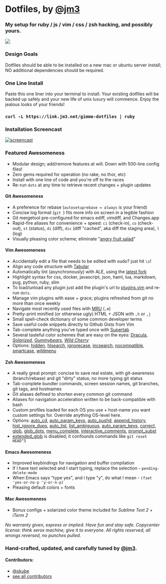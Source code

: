# Dotfiles, by [@jm3](http://twitter.com/jm3)

### My setup for ruby / js / vim / css / zsh hacking, and possibly yours.

![](https://github.com/jm3/dotfiles/raw/master/prompt.gif)

### Design Goals
Dotfiles should be able to be installed on a new mac or ubuntu
server install; NO additional dependencies should be required.

### One Line Install
Paste this one liner into your terminal to install. Your existing
dotfiles will be backed up safely and your new life of unix luxury
will commence. Enjoy the jealous looks of your friends!

### `curl -L https://link.jm3.net/gimme-dotfiles | ruby`

### Installation Screencast

[![screencast](http://public.jm3.net.s3.amazonaws.com/github-embeds/dotfiles-youtube-embed.jpg)](https://www.youtube.com/watch?v=J5zt9JfGI8I&hl=en&hd=1)

### Featured Awesomeness
* Modular design; add/remove features at will. Down with 500-line config files!
* Zero gems required for operation (no rake, no thor, etc)
* Install with one line of code and you're off to the races
* Re-run `dots` at any time to retrieve recent changes + plugin updates

#### Git Awesomeness
* A preference for rebase (`autosetuprebase = always` is your friend)
* Concise log format (`git `) fits more info on screen in a legible fashion
* Git mergetool pre-configured for emacs ediff, vimdiff, and Changes.app
* Rapid-fire aliases for convenience + speed:
`ci` (check-in), `co` (check-out), `st` (status), `di` (diff),
`dic` (diff "cached", aka diff the staging area), `l` (log)
* Visually pleasing color scheme; eliminate "[angry fruit salad][salad]"

#### Vim Awesomeness
* Accidentally edit a file that needs to be edited with sudo? just hit `\s`!
* Align any code structure with [Tabular][tabular]
* Automatically lint (asynchronously) with ALE, using the [latest fork]([url](https://github.com/dense-analysis/ale))
* Highlight syntax for css, docker, javascript, json, haml, lua, markdown, pug, python, ruby, slim
* To load/unload any plugin just add the plugin's url to [plugins.vim][plugins.vim] and re-run `dots`.
* Manage vim plugins with ease + grace; plugins refreshed from git no more than once weekly
* Navigate most recently used files with [MRU]([url](https://github.com/vim-scripts/mru.vim)) (`,m`)
* Pretty-print minified (or otherwise ugly) HTML + JSON with `,h` or `,j`
* Small spell-check dictionary of some common developer terms
* Save useful code snippets directly to Github Gists from Vim
* Tab-complete anything you've typed once with [Supertab][supertab]
* Several tasteful color schemes that are easy on the eyes: [Dracula](https://draculatheme.com/), *[Solarized](https://github.com/altercation/solarized?tab=readme-ov-file#precision-colors-for-machines-and-people)*, *[Gummybears](https://github.com/dbb/vim-gummybears-colorscheme?tab=readme-ov-file#css)*, *[Wild Cherry](https://github.com/sliminality/wild-cherry-vim)*
* Options: [hidden][hidden],
[hlsearch][hlsearch],
[ignorecase][ignorecase],
[incsearch][incsearch],
[nocompatible][nocompatible],
[smartcase][smartcase],
[wildmenu][wildmenu]

#### Zsh Awesomeness
* A really great prompt: concise to save real estate, with git-awareness (branch/rebase) and git "dirty" status; no more typing git status
* Tab-complete bundler commands, screen session names, git branches, git tags, and hostnames
* Git aliases defined to shorten every common git command
* Aliases for navigation acceleration written to be back-compatible with bash
* Custom profiles loaded for each OS you use + host-name you want custom settings for. Override anything OS-level here.
* Options: [auto_cd][auto_cd],
[auto_param_keys][auto_param_keys],
[auto_pushd][auto_pushd],
[append_history][append_history],
[hist_ignore_dups][hist_ignore_dups],
[auto_list][auto_list],
[list_ambiguous][list_ambiguous],
[auto_param_keys][auto_param_keys],
[correct][correct],
[glob][glob],
[glob_dots][glob_dots],
[menu_complete][menu_complete],
[interactive_comments][interactive_comments],
[prompt_subst][prompt_subst]
* [extended_glob][extended_glob] is disabled; it confounds commands like `git reset HEAD^3`

#### Emacs Awesomeness
* Improved keybindings for navigation and buffer compilation
* If I have text selected and I start typing, replace the selection - `pending-delete-mode`
* When Emacs says "type yes", and i type "y", do what I mean - `(fset 'yes-or-no-p 'y-or-n-p)`
* Pleasing default colors + fonts

#### Mac Awesomeness
* Bonus configs + solarized color theme included for *Sublime Text 2* + *iTerm 2*

*No warranty given, express or implied. Have fun and stay safe.
Copycenter license: think xerox machine; give it to everyone. All
rights reserved, all wrongs reversed, no punches pulled.*

### Hand-crafted, updated, and carefully tuned by [@jm3](http://www.jm3.net).

#### Contributors:
- [@skube](https://github.com/skube)
- [see all contributors](https://github.com/jm3/dotfiles/graphs/contributors)

[salad]: http://www.urbandictionary.com/define.php?term=angry%20fruit%20salad

[supertab]:     https://github.com/ervandew/supertab
[plugins.vim]:  https://github.com/jm3/dotfiles/blob/master/dots/.vim/plugins.vim
[tabular]:      https://github.com/godlygeek/tabular
[jade]:         http://jade-lang.com/
[coffeescript]: http://coffeescript.org/

[append_history]:       http://zsh.sourceforge.net/Doc/Release/Options.html#index-APPEND_005fHISTORY
[auto_cd]:              http://zsh.sourceforge.net/Doc/Release/Options.html#index-AUTOCD
[auto_list]:            http://zsh.sourceforge.net/Doc/Release/Options.html#index-AUTO_005fLIST
[auto_param_keys]:      http://zsh.sourceforge.net/Doc/Release/Options.html#index-AUTO_005fPARAM_005fKEYS
[auto_param_keys]:      http://zsh.sourceforge.net/Doc/Release/Options.html#index-AUTO_005fPARAM_005fSLASH
[auto_pushd]:           http://zsh.sourceforge.net/Doc/Release/Options.html#index-AUTO_005fPUSHD
[correct]:              http://zsh.sourceforge.net/Doc/Release/Options.html#index-CORRECT
[extended_glob]:        http://zsh.sourceforge.net/Doc/Release/Options.html#index-EXTENDED_005fGLOB
[glob]:                 http://zsh.sourceforge.net/Doc/Release/Options.html#index-GLOB
[glob_dots]:            http://zsh.sourceforge.net/Doc/Release/Options.html#index-GLOB_005fDOTS
[hist_ignore_dups]:     http://zsh.sourceforge.net/Doc/Release/Options.html#index-HISTIGNOREDUPS
[interactive_comments]: http://zsh.sourceforge.net/Doc/Release/Options.html#index-INTERACTIVE_005fCOMMENTS
[list_ambiguous]:       http://zsh.sourceforge.net/Doc/Release/Options.html#index-LIST_005fAMBIGUOUS
[menu_complete]:        http://zsh.sourceforge.net/Doc/Release/Options.html#index-MENUCOMPLETE
[prompt_subst]:         http://zsh.sourceforge.net/Doc/Release/Options.html#index-PROMPT_005fSUBST

[hidden]:       http://usevim.com/2012/10/19/vim101-set-hidden/
[hlsearch]:     http://vimdoc.sourceforge.net/htmldoc/options.html#'hlsearch'
[ignorecase]:   http://vimdoc.sourceforge.net/htmldoc/options.html#'ignorecase'
[incsearch]:    http://vimdoc.sourceforge.net/htmldoc/options.html#'incsearch'
[nocompatible]: http://vimdoc.sourceforge.net/htmldoc/options.html#'compatible'
[smartcase]:    http://vimdoc.sourceforge.net/htmldoc/options.html#'smartcase'
[wildmenu]:     http://vimdoc.sourceforge.net/htmldoc/options.html#'wildmenu'
